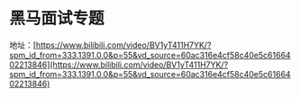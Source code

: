 # 黑马面试专题

地址：[https://www.bilibili.com/video/BV1yT411H7YK/?spm_id_from=333.1391.0.0&p=55&vd_source=60ac316e4cf58c40e5c6166402213846](https://www.bilibili.com/video/BV1yT411H7YK/?spm_id_from=333.1391.0.0&p=55&vd_source=60ac316e4cf58c40e5c6166402213846)